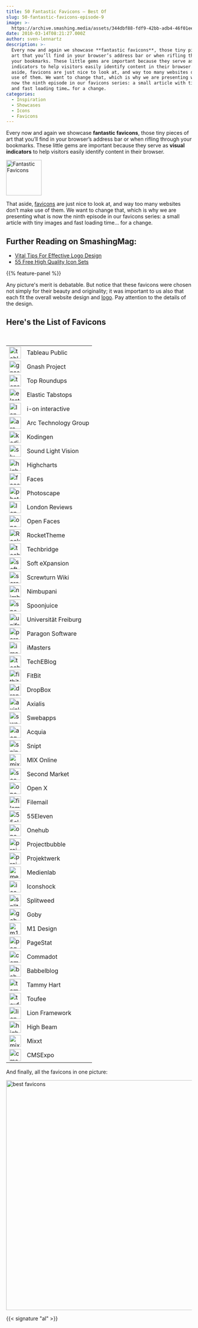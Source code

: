 ```yaml
---
title: 50 Fantastic Favicons – Best Of
slug: 50-fantastic-favicons-episode-9
image: >-
  https://archive.smashing.media/assets/344dbf88-fdf9-42bb-adb4-46f01eedd629/670b3c24-dcb2-46dd-a2db-19a248a3a2f1/favicons8.jpg
date: 2010-03-14T08:21:27.000Z
author: sven-lennartz
description: >-
  Every now and again we showcase **fantastic favicons**, those tiny pieces of
  art that you’ll find in your browser’s address bar or when rifling through
  your bookmarks. These little gems are important because they serve as visual
  indicators to help visitors easily identify content in their browser. That
  aside, favicons are just nice to look at, and way too many websites don’t make
  use of them. We want to change that, which is why we are presenting what is
  now the ninth episode in our favicons series: a small article with tiny images
  and fast loading time… for a change.
categories:
  - Inspiration
  - Showcases
  - Icons
  - Favicons
---
```

Every now and again we showcase <strong>fantastic favicons</strong>, those tiny pieces of art that you’ll find in your browser’s address bar or when rifling through your bookmarks. These little gems are important because they serve as <strong>visual indicators</strong> to help visitors easily identify content in their browser.

<img loading="lazy" decoding="async" class="34611" title="illu_favicon09" src="https://archive.smashing.media/assets/344dbf88-fdf9-42bb-adb4-46f01eedd629/bc4ed643-dc16-4e2a-b55e-fc9390a0d2bb/illu-favicon09.png" alt="Fantastic Favicons" width="96" height="96" />

That aside, <a href="https://en.wikipedia.org/wiki/Favicon">favicons</a> are just nice to look at, and way too many websites don’t make use of them. We want to change that, which is why we are presenting what is now the ninth episode in our favicons series: a small article with tiny images and fast loading time… for a change.

## <span class="rh">Further Reading</span> on SmashingMag:

*   [Vital Tips For Effective Logo Design](https://www.smashingmagazine.com/2009/08/vital-tips-for-effective-logo-design/)
*   [55 Free High Quality Icon Sets](https://www.smashingmagazine.com/2008/07/55-free-high-quality-icon-sets/)

{{% feature-panel %}}

Any picture's merit is debatable. But notice that these favicons were chosen not simply for their beauty and originality; it was important to us also that each fit the overall website design and <a href="https://www.smashingmagazine.com/2015/06/effective-logo-design-symbols-metaphors-intuition/">logo</a>. Pay attention to the details of the design.</p>

## Here's the List of Favicons

<table border="0" cellpadding="8"><br>
<tbody>
<tr>
<td><img loading="lazy" decoding="async" class="34535" title="tableau" src="https://archive.smashing.media/assets/344dbf88-fdf9-42bb-adb4-46f01eedd629/fcb13d4d-0816-4c2d-9efd-8088699a5827/tableau.png" alt="tableau" width="32" height="32" /></td>
<td>Tableau Public</td>
</tr>
<tr>
<td><img loading="lazy" decoding="async" class="34536" title="gnash" src="https://archive.smashing.media/assets/344dbf88-fdf9-42bb-adb4-46f01eedd629/5b54be3f-5f76-4e6d-9db9-6d9fcfe69e72/gnash.png" alt="gnash" width="32" height="32" /></td>
<td>Gnash Project</td>
</tr>
<tr>
<td><img loading="lazy" decoding="async" class="34539" title="toproundups" src="https://archive.smashing.media/assets/344dbf88-fdf9-42bb-adb4-46f01eedd629/8777c50e-6565-4c27-bab6-8721806300e8/toproundups.png" alt="toproundups" width="32" height="32" /></td>
<td>Top Roundups</td>
</tr>
<tr>
<td><img loading="lazy" decoding="async" class="34540" title="elastic" src="https://archive.smashing.media/assets/344dbf88-fdf9-42bb-adb4-46f01eedd629/f54c379a-5366-4dcb-a127-b5955e134c15/elastic.png" alt="elastic" width="32" height="32" /></td>
<td>Elastic Tabstops</td>
</tr>
<tr>
<td><img loading="lazy" decoding="async" class="34542" title="landing" src="https://archive.smashing.media/assets/344dbf88-fdf9-42bb-adb4-46f01eedd629/abe304d0-cf59-4a75-85c6-3756bcfb79b9/landing.png" alt="landing" width="32" height="32" /></td>
<td>i-on interactive</td>
</tr>
<tr>
<td><img loading="lazy" decoding="async" class="34543" title="arc" src="https://archive.smashing.media/assets/344dbf88-fdf9-42bb-adb4-46f01eedd629/d2fada54-b029-450f-8468-15a8732cba48/arc.png" alt="arc" width="32" height="32" /></td>
<td>Arc Technology Group</td>
</tr>
<tr>
<td><img loading="lazy" decoding="async" class="34544" title="kodingen" src="https://archive.smashing.media/assets/344dbf88-fdf9-42bb-adb4-46f01eedd629/ca5c2b0c-dc67-4c6f-8daf-03d610d7a2e6/kodingen.png" alt="kodingen" width="32" height="32" /></td>
<td>Kodingen</td>
</tr>
<tr>
<td><img loading="lazy" decoding="async" class="34545" title="slv-rent" src="https://archive.smashing.media/assets/344dbf88-fdf9-42bb-adb4-46f01eedd629/40527a9b-4493-49b0-9abf-fba612d5118a/slv-rent.png" alt="slv-rent" width="32" height="32" /></td>
<td>Sound Light Vision</td>
</tr>
<tr>
<td><img loading="lazy" decoding="async" class="34546" title="highcharts" src="https://archive.smashing.media/assets/344dbf88-fdf9-42bb-adb4-46f01eedd629/051860e2-9030-4579-b098-d7effd2ade14/highcharts.png" alt="highcharts" width="32" height="32" /></td>
<td>Highcharts</td>
</tr>
<tr>
<td><img loading="lazy" decoding="async" class="34548" title="faces" src="https://archive.smashing.media/assets/344dbf88-fdf9-42bb-adb4-46f01eedd629/92edaa75-a517-4997-b663-c9069d28f748/faces.png" alt="faces" width="32" height="32" /></td>
<td>Faces</td>
</tr>
<tr>
<td><img loading="lazy" decoding="async" class="34549" title="photoscape" src="https://archive.smashing.media/assets/344dbf88-fdf9-42bb-adb4-46f01eedd629/91b5a074-b1be-463f-b841-a17c811cd449/photoscape.png" alt="photoscape" width="32" height="32" /></td>
<td>Photoscape</td>
</tr>
<tr>
<td><img loading="lazy" decoding="async" class="34550" title="london" src="https://archive.smashing.media/assets/344dbf88-fdf9-42bb-adb4-46f01eedd629/b5d8b347-d48f-4cb3-be63-ba8848339ff9/london.png" alt="london" width="32" height="32" /></td>
<td>London Reviews</td>
</tr>
<tr>
<td><img loading="lazy" decoding="async" class="34553" title="openfaces" src="https://archive.smashing.media/assets/344dbf88-fdf9-42bb-adb4-46f01eedd629/44e2b086-a6b4-41b5-9513-6aa959a2818a/openfaces.png" alt="openfaces" width="32" height="32" /></td>
<td>Open Faces</td>
</tr>
<tr>
<td><img loading="lazy" decoding="async" class="34553" title="RocketTheme" src="https://archive.smashing.media/assets/344dbf88-fdf9-42bb-adb4-46f01eedd629/04fe89a2-7a7b-47ed-bc50-85cc00573232/rocket.gif" alt="RocketTheme" width="32" height="32" /></td>
<td>RocketTheme</td>
</tr>
<tr>
<td><img loading="lazy" decoding="async" class="34554" title="techbridge" src="https://archive.smashing.media/assets/344dbf88-fdf9-42bb-adb4-46f01eedd629/1abe6809-41b3-4b65-b428-87a3e8dd81cd/techbridge.png" alt="techbridge" width="32" height="32" /></td>
<td>Techbridge</td>
</tr>
<tr>
<td><img loading="lazy" decoding="async" class="34555" title="softexpansion" src="https://archive.smashing.media/assets/344dbf88-fdf9-42bb-adb4-46f01eedd629/e07de49c-2cf6-426c-9dd3-f3533b71476d/softexpansion.png" alt="softexpansion" width="32" height="32" /></td>
<td>Soft eXpansion</td>
</tr>
<tr>
<td><img loading="lazy" decoding="async" class="34556" title="screwturn" src="https://archive.smashing.media/assets/344dbf88-fdf9-42bb-adb4-46f01eedd629/a3c98fee-93da-428e-ae2c-e293d19e11ca/screwturn.png" alt="screwturn" width="32" height="32" /></td>
<td>Screwturn Wiki</td>
</tr>
<tr>
<td><img loading="lazy" decoding="async" class="34592" title="nimbupani" src="https://archive.smashing.media/assets/344dbf88-fdf9-42bb-adb4-46f01eedd629/e091cd55-a9d0-4bce-9216-3162f27232d6/nimbupani.png" alt="nimbupani" width="32" height="32" /></td>
<td>Nimbupani</td>
</tr>
<tr>
<td><img loading="lazy" decoding="async" class="34558" title="spoonjuice" src="https://archive.smashing.media/assets/344dbf88-fdf9-42bb-adb4-46f01eedd629/3dc99387-f2b0-4215-b367-e4229b99c785/spoonjuice.png" alt="spoonjuice" width="32" height="32" /></td>
<td>Spoonjuice</td>
</tr>
<tr>
<td><img loading="lazy" decoding="async" class="34559" title="unifreiburg" src="https://archive.smashing.media/assets/344dbf88-fdf9-42bb-adb4-46f01eedd629/83f368a0-cd2c-4103-9998-1750d496f050/unifreiburg.png" alt="unifreiburg" width="32" height="32" /></td>
<td>Universität Freiburg</td>
</tr>
<tr>
<td><img loading="lazy" decoding="async" class="34560" title="paragon" src="https://archive.smashing.media/assets/344dbf88-fdf9-42bb-adb4-46f01eedd629/b479e6c3-ab8d-4ec4-8b5d-39106bd70796/paragon.png" alt="paragon" width="32" height="32" /></td>
<td>Paragon Software</td>
</tr>
<tr>
<td><img loading="lazy" decoding="async" class="34561" title="imasters" src="https://archive.smashing.media/assets/344dbf88-fdf9-42bb-adb4-46f01eedd629/dfa6c8c3-dc97-499f-8188-2ddf004e351c/imasters.png" alt="imasters" width="32" height="32" /></td>
<td>iMasters</td>
</tr>
<tr>
<td><img loading="lazy" decoding="async" class="34562" title="techeblog" src="https://archive.smashing.media/assets/344dbf88-fdf9-42bb-adb4-46f01eedd629/d0db572d-4e32-4fef-976b-423230f1bc0e/techeblog.png" alt="techeblog" width="32" height="32" /></td>
<td>TechEBlog</td>
</tr>
<tr>
<td><img loading="lazy" decoding="async" class="34564" title="fitbit" src="https://archive.smashing.media/assets/344dbf88-fdf9-42bb-adb4-46f01eedd629/60495f6f-6a61-45b5-942a-bef0bd7ae2c8/fitbit.png" alt="fitbit" width="32" height="32" /></td>
<td>FitBit</td>
</tr>
<tr>
<td><img loading="lazy" decoding="async" class="34565" title="dropbox" src="https://archive.smashing.media/assets/344dbf88-fdf9-42bb-adb4-46f01eedd629/c84cf0ef-e8ef-4ea1-b94a-e1622911677b/dropbox.png" alt="dropbox" width="32" height="32" /></td>
<td>DropBox</td>
</tr>
<tr>
<td><img loading="lazy" decoding="async" class="34567" title="axialis" src="https://archive.smashing.media/assets/344dbf88-fdf9-42bb-adb4-46f01eedd629/0cee6ec8-403b-4867-bae1-3da3bd71dece/axialis.png" alt="axialis" width="32" height="32" /></td>
<td>Axialis</td>
</tr>
<tr>
<td><img loading="lazy" decoding="async" class="34568" title="swebapps" src="https://archive.smashing.media/assets/344dbf88-fdf9-42bb-adb4-46f01eedd629/eb26a016-d082-4460-a9da-4f5e0275f50b/swebapps.png" alt="swebapps" width="32" height="32" /></td>
<td>Swebapps</td>
</tr>
<tr>
<td><img loading="lazy" decoding="async" class="34570" title="acquia" src="https://archive.smashing.media/assets/344dbf88-fdf9-42bb-adb4-46f01eedd629/c16e31cd-5101-49ad-aa7d-51c2aa74dda1/acquia1.png" alt="acquia" width="32" height="32" /></td>
<td>Acquia</td>
</tr>
<tr>
<td><img loading="lazy" decoding="async" class="34571" title="snipt" src="https://archive.smashing.media/assets/344dbf88-fdf9-42bb-adb4-46f01eedd629/3b835109-2ce6-4c8b-bac1-85f3f0ac4338/snipt.png" alt="snipt" width="32" height="32" /></td>
<td>Snipt</td>
</tr>
<tr>
<td><img loading="lazy" decoding="async" class="34573" title="mix" src="https://archive.smashing.media/assets/344dbf88-fdf9-42bb-adb4-46f01eedd629/c37dda97-e54b-4ff9-bb82-a0eced5da632/mix.png" alt="mix" width="32" height="32" /></td>
<td>MIX Online</td>
</tr>
<tr>
<td><img loading="lazy" decoding="async" class="34574" title="second" src="https://archive.smashing.media/assets/344dbf88-fdf9-42bb-adb4-46f01eedd629/0967bb92-7148-4257-ab41-97bae3ab38b8/second.png" alt="second" width="32" height="32" /></td>
<td>Second Market</td>
</tr>
<tr>
<td><img loading="lazy" decoding="async" class="34575" title="openx" src="https://archive.smashing.media/assets/344dbf88-fdf9-42bb-adb4-46f01eedd629/bd9ae9e2-f4e2-49a5-9089-1f4eb65811ec/openx.png" alt="openx" width="32" height="32" /></td>
<td>Open X</td>
</tr>
<tr>
<td><img loading="lazy" decoding="async" class="34576" title="filemail" src="https://archive.smashing.media/assets/344dbf88-fdf9-42bb-adb4-46f01eedd629/c5078c06-5f34-4a2d-9c1c-ccfc364e6b2c/filemail.png" alt="filemail" width="32" height="32" /></td>
<td>Filemail</td>
</tr>
<tr>
<td><img loading="lazy" decoding="async" class="34578" title="55eleven" src="https://archive.smashing.media/assets/344dbf88-fdf9-42bb-adb4-46f01eedd629/03f65011-aa14-4b28-9d4c-27358f96663e/55eleven.png" alt="55eleven" width="32" height="32" /></td>
<td>55Eleven</td>
</tr>
<tr>
<td><img loading="lazy" decoding="async" class="34579" title="onehub" src="https://archive.smashing.media/assets/344dbf88-fdf9-42bb-adb4-46f01eedd629/f3b13960-bf08-46b9-879f-c13158efe439/onehub.png" alt="onehub" width="32" height="32" /></td>
<td>Onehub</td>
</tr>
<tr>
<td><img loading="lazy" decoding="async" class="34582" title="projectbubble" src="https://archive.smashing.media/assets/344dbf88-fdf9-42bb-adb4-46f01eedd629/e4d3319f-8651-4fc7-a03d-609fba2dd369/projectbubble.png" alt="projectbubble" width="32" height="32" /></td>
<td>Projectbubble</td>
</tr>
<tr>
<td><img loading="lazy" decoding="async" class="34583" title="projektwerk" src="https://archive.smashing.media/assets/344dbf88-fdf9-42bb-adb4-46f01eedd629/7e09ab78-169d-411f-84a5-6660e8bc83eb/projektwerk.png" alt="projektwerk" width="32" height="32" /></td>
<td>Projektwerk</td>
</tr>
<tr>
<td><img loading="lazy" decoding="async" class="34585" title="medienlab" src="https://archive.smashing.media/assets/344dbf88-fdf9-42bb-adb4-46f01eedd629/511bf214-c664-40f2-87a5-994e8b8e416f/medienlab.png" alt="medienlab" width="32" height="32" /></td>
<td>Medienlab</td>
</tr>
<tr>
<td><img loading="lazy" decoding="async" class="34589" title="iconshock" src="https://archive.smashing.media/assets/344dbf88-fdf9-42bb-adb4-46f01eedd629/0adbd90a-8940-4795-b9b3-c2873364512a/iconshock.png" alt="iconshock" width="32" height="32" /></td>
<td>Iconshock</td>
</tr>
<tr>
<td><img loading="lazy" decoding="async" class="34586" title="splitweed" src="https://archive.smashing.media/assets/344dbf88-fdf9-42bb-adb4-46f01eedd629/56db0f33-8443-49bb-adac-2092c86af74f/splitweed.png" alt="splitweed" width="32" height="32" /></td>
<td>Splitweed</td>
</tr>
<tr>
<td><img loading="lazy" decoding="async" class="34587" title="goby" src="https://archive.smashing.media/assets/344dbf88-fdf9-42bb-adb4-46f01eedd629/1195ac0c-0f73-4558-9fae-8c0b9754b32f/goby.png" alt="goby" width="32" height="32" /></td>
<td>Goby</td>
</tr>
<tr>
<td><img loading="lazy" decoding="async" class="34537" title="m1" src="https://archive.smashing.media/assets/344dbf88-fdf9-42bb-adb4-46f01eedd629/c8651707-8082-4eb8-8598-0753a10b5fe5/m1.png" alt="m1" width="32" height="32" /></td>
<td>M1 Design</td>
</tr>
<tr>
<td><img loading="lazy" decoding="async" class="34590" title="pagestat" src="https://archive.smashing.media/assets/344dbf88-fdf9-42bb-adb4-46f01eedd629/871630ee-0774-483f-b2a7-f6813cbcab33/pagestat.png" alt="pagestat" width="32" height="32" /></td>
<td>PageStat</td>
</tr>
<tr>
<td><img loading="lazy" decoding="async" class="34594" title="commadot" src="https://archive.smashing.media/assets/344dbf88-fdf9-42bb-adb4-46f01eedd629/866d7c2b-ab24-48c1-9016-c22d5e01c42d/commadot.png" alt="commadot" width="32" height="32" /></td>
<td>Commadot</td>
</tr>
<tr>
<td><img loading="lazy" decoding="async" class="34595" title="babbelblog" src="https://archive.smashing.media/assets/344dbf88-fdf9-42bb-adb4-46f01eedd629/e4d2e277-5ac4-4468-bc3f-0b71aa0c7616/babbelblog.png" alt="babbelblog" width="32" height="32" /></td>
<td>Babbelblog</td>
</tr>
<tr>
<td><img loading="lazy" decoding="async" class="34598" title="tammyhart" src="https://archive.smashing.media/assets/344dbf88-fdf9-42bb-adb4-46f01eedd629/9c685211-19fb-4610-9ef6-27fe79762bcc/tammyhart.png" alt="tammyhart" width="32" height="32" /></td>
<td>Tammy Hart</td>
</tr>
<tr>
<td><img loading="lazy" decoding="async" class="34599" title="toufee" src="https://archive.smashing.media/assets/344dbf88-fdf9-42bb-adb4-46f01eedd629/bd73a786-6b2a-41dd-9d02-c9975d3111e1/toufee.png" alt="toufee" width="32" height="32" /></td>
<td>Toufee</td>
</tr>
<tr>
<td><img loading="lazy" decoding="async" class="34600" title="lion" src="https://archive.smashing.media/assets/344dbf88-fdf9-42bb-adb4-46f01eedd629/9f110ad7-2371-4f43-8921-8f7bb9c2a20e/lion.png" alt="lion" width="32" height="32" /></td>
<td>Lion Framework</td>
</tr>
<tr>
<td><img loading="lazy" decoding="async" class="34601" title="highbeam" src="https://archive.smashing.media/assets/344dbf88-fdf9-42bb-adb4-46f01eedd629/63865d9b-9f59-4c38-83cf-a281e971d8c5/highbeam.png" alt="highbeam" width="32" height="32" /></td>
<td>High Beam</td>
</tr>
<tr>
<td><img loading="lazy" decoding="async" class="34603" title="mixxt" src="https://archive.smashing.media/assets/344dbf88-fdf9-42bb-adb4-46f01eedd629/cb83060a-247d-4dc2-a1f5-e399f6e94937/mixxt.png" alt="mixxt" width="32" height="32" /></td>
<td>Mixxt</td>
</tr>
<tr>
<td><span class="removed_link" title="https://www.cmsexpo.net/"><img loading="lazy" decoding="async" class="34604" title="cmsexpo" src="https://archive.smashing.media/assets/344dbf88-fdf9-42bb-adb4-46f01eedd629/c1c3b355-cd4d-431d-a356-9cda926b492b/cmsexpo.png" alt="cmsexpo" width="32" height="32" /></span></td>
<td>CMSExpo</td>
</tr>
</tbody>
</table>

And finally, all the favicons in one picture:

<img loading="lazy" decoding="async" class="34606" title="All Favicons in one Picture" src="https://archive.smashing.media/assets/344dbf88-fdf9-42bb-adb4-46f01eedd629/a33edc93-5364-424e-9b02-a314fcc31992/all.png" alt="best favicons" title="The 50 Best Favicons" width="519" height="622" />

{{< signature "al" >}}

